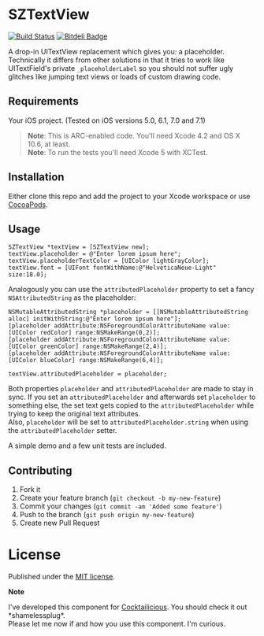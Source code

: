 # SZTextView 

[![Build Status](https://travis-ci.org/glaszig/SZTextView.svg?branch=master)](https://travis-ci.org/glaszig/SZTextView)
[![Bitdeli Badge](https://d2weczhvl823v0.cloudfront.net/glaszig/sztextview/trend.png)](https://bitdeli.com/free "Bitdeli Badge")

A drop-in UITextView replacement which gives you: a placeholder.  
Technically it differs from other solutions in that it tries to work like UITextField's private `_placeholderLabel` so you should not suffer ugly glitches like jumping text views or loads of custom drawing code.

## Requirements

Your iOS project. (Tested on iOS versions 5.0, 6.1, 7.0 and 7.1)

> **Note**: This is ARC-enabled code. You'll need Xcode 4.2 and OS X 10.6, at least.  
> **Note**: To run the tests you'll need Xcode 5 with XCTest.

## Installation

Either clone this repo and add the project to your Xcode workspace or use [CocoaPods](http://cocoapods.org).

## Usage

```objc
SZTextView *textView = [SZTextView new];
textView.placeholder = @"Enter lorem ipsum here";
textView.placeholderTextColor = [UIColor lightGrayColor];
textView.font = [UIFont fontWithName:@"HelveticaNeue-Light" size:18.0];
```

Analogously you can use the `attributedPlaceholder` property to set a fancy `NSAttributedString` as the placeholder:

```objc
NSMutableAttributedString *placeholder = [[NSMutableAttributedString alloc] initWithString:@"Enter lorem ipsum here"];
[placeholder addAttribute:NSForegroundColorAttributeName value:[UIColor redColor] range:NSMakeRange(0,2)];
[placeholder addAttribute:NSForegroundColorAttributeName value:[UIColor greenColor] range:NSMakeRange(2,4)];
[placeholder addAttribute:NSForegroundColorAttributeName value:[UIColor blueColor] range:NSMakeRange(6,4)];

textView.attributedPlaceholder = placeholder;
```

Both properties `placeholder` and `attributedPlaceholder` are made to stay in sync.
If you set an `attributedPlaceholder` and afterwards set `placeholder` to something else, the set text gets copied to the `attributedPlaceholder` while trying to keep the original text attributes.  
Also, `placeholder` will be set to `attributedPlaceholder.string` when using the `attributedPlaceholder` setter.

A simple demo and a few unit tests are included.

## Contributing

1. Fork it
2. Create your feature branch (`git checkout -b my-new-feature`)
3. Commit your changes (`git commit -am 'Added some feature'`)
4. Push to the branch (`git push origin my-new-feature`)
5. Create new Pull Request

# License

Published under the [MIT license](http://opensource.org/licenses/MIT).

**Note**

I've developed this component for [Cocktailicious](http://www.cocktailiciousapp.com). You should check it out \*shamelessplug\*.  
Please let me now if and how you use this component. I'm curious.

